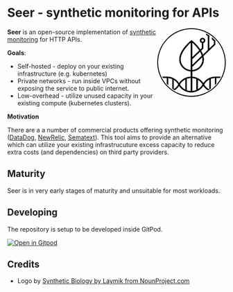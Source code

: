 # Seer - synthetic monitoring for APIs

<img src="./assets/logo.png" align="right" style="border:2px solid black; border-radius: 50%; padding: 2px"
     alt="Synthetic Biology by Laymik from NounProject.com" width="150" height="150">

**Seer** is an open-source implementation of [synthetic monitoring](https://en.wikipedia.org/wiki/Synthetic_monitoring) for HTTP APIs.

**Goals**:

- Self-hosted - deploy on your existing infrastructure (e.g. kubernetes)
- Private networks - run inside VPCs without exposing the service to public internet.
- Low-overhead - utilize unused capacity in your existing compute (kubernetes clusters).

**Motivation**

There are a a number of commercial products offering synthetic monitoring ([DataDog](https://docs.datadoghq.com/synthetics/), [NewRelic](https://docs.newrelic.com/docs/synthetics/synthetic-monitoring/getting-started/get-started-synthetic-monitoring/), [Sematext](https://sematext.com/synthetic-monitoring/)). This tool aims to provide an alternative which can utilize your existing infrastrucuture excess capacity to reduce extra costs (and dependencies) on third party providers.

## Maturity

Seer is in very early stages of maturity and unsuitable for most workloads.

## Developing




The repository is setup to be developed inside GitPod.

[![Open in Gitpod](https://gitpod.io/button/open-in-gitpod.svg)](https://gitpod.io/#https://github.com/easyCZ/seer)

## Credits

- Logo by [Synthetic Biology by Laymik from NounProject.com](https://thenounproject.com/icon/synthetic-biology-4116522/)


